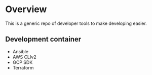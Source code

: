 # Overview
This is a generic repo of developer tools to make developing easier.

## Development container

* Ansible
* AWS CLIv2
* GCP SDK
* Terraform
